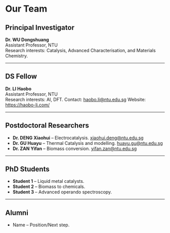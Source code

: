 # Our Team

## Principal Investigator
**Dr. WU Dongshuang**  
Assistant Professor, NTU  
Research interests: Catalysis, Advanced Characterisation, and Materials Chemistry.

---
## DS Fellow
**Dr. LI Haobo**  
Assistant Professor, NTU  
Research interests: AI, DFT.
Contact: haobo.li@ntu.edu.sg
Website: https://haobo-li.com/

---
## Postdoctoral Researchers
- **Dr. DENG Xiaohui** – Electrocatalysis. xiaohui.deng@ntu.edu.sg
- **Dr. GU Huayu** – Thermal Catalysis and modelling. huayu.gu@ntu.edu.sg
- **Dr. ZAN Yifan** – Biomass conversion. yifan.zan@ntu.edu.sg

---

## PhD Students
- **Student 1** – Liquid metal catalysts.
- **Student 2** – Biomass to chemicals.
- **Student 3** – Advanced operando spectroscopy.

---

## Alumni
- Name – Position/Next step.

